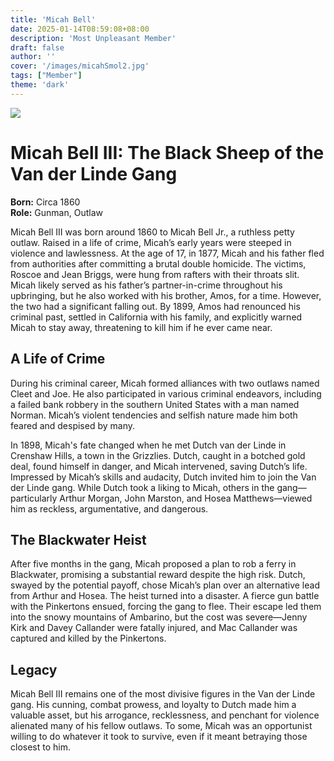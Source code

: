 ```yaml
---
title: 'Micah Bell'
date: 2025-01-14T08:59:08+08:00
description: 'Most Unpleasant Member'
draft: false
author: ''
cover: '/images/micahSmol2.jpg'
tags: ["Member"] 
theme: 'dark'
---
```


![](/images/micahSmol2.png)

# Micah Bell III: The Black Sheep of the Van der Linde Gang  

**Born:** Circa 1860  
**Role:** Gunman, Outlaw  

Micah Bell III was born around 1860 to Micah Bell Jr., a ruthless petty outlaw. Raised in a life of crime, Micah’s early years were steeped in violence and lawlessness. At the age of 17, in 1877, Micah and his father fled from authorities after committing a brutal double homicide. The victims, Roscoe and Jean Briggs, were hung from rafters with their throats slit. Micah likely served as his father’s partner-in-crime throughout his upbringing, but he also worked with his brother, Amos, for a time. However, the two had a significant falling out. By 1899, Amos had renounced his criminal past, settled in California with his family, and explicitly warned Micah to stay away, threatening to kill him if he ever came near.  

## A Life of Crime  

During his criminal career, Micah formed alliances with two outlaws named Cleet and Joe. He also participated in various criminal endeavors, including a failed bank robbery in the southern United States with a man named Norman. Micah’s violent tendencies and selfish nature made him both feared and despised by many.  

In 1898, Micah's fate changed when he met Dutch van der Linde in Crenshaw Hills, a town in the Grizzlies. Dutch, caught in a botched gold deal, found himself in danger, and Micah intervened, saving Dutch’s life. Impressed by Micah’s skills and audacity, Dutch invited him to join the Van der Linde gang. While Dutch took a liking to Micah, others in the gang—particularly Arthur Morgan, John Marston, and Hosea Matthews—viewed him as reckless, argumentative, and dangerous.  

## The Blackwater Heist  

After five months in the gang, Micah proposed a plan to rob a ferry in Blackwater, promising a substantial reward despite the high risk. Dutch, swayed by the potential payoff, chose Micah’s plan over an alternative lead from Arthur and Hosea. The heist turned into a disaster. A fierce gun battle with the Pinkertons ensued, forcing the gang to flee. Their escape led them into the snowy mountains of Ambarino, but the cost was severe—Jenny Kirk and Davey Callander were fatally injured, and Mac Callander was captured and killed by the Pinkertons.  

## Legacy  

Micah Bell III remains one of the most divisive figures in the Van der Linde gang. His cunning, combat prowess, and loyalty to Dutch made him a valuable asset, but his arrogance, recklessness, and penchant for violence alienated many of his fellow outlaws. To some, Micah was an opportunist willing to do whatever it took to survive, even if it meant betraying those closest to him.  



